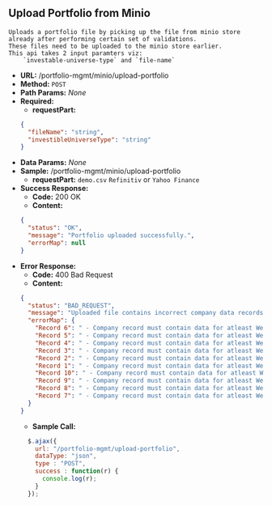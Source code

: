 **Upload Portfolio from Minio**
----
	Uploads a portfolio file by picking up the file from minio store already after performing certain set of validations.
	These files need to be uploaded to the minio store earlier.
	This api takes 2 input paramters viz:
		`investable-universe-type` and `file-name`
*   **URL:**
    /portfolio-mgmt/minio/upload-portfolio
*   **Method:**
    `POST`
*   **Path Params:**
    _None_
*   **Required:**
	* **requestPart:**
	```json
	{
	  "fileName": "string",
	  "investibleUniverseType": "string"
	}
	```
*   **Data Params:**
    _None_
*   **Sample:**
    /portfolio-mgmt/minio/upload-portfolio
	* **requestPart:**
		`demo.csv`
		`Refinitiv` or `Yahoo Finance`
*   **Success Response:**
    * **Code:** 200 OK <br />
    * **Content:** 
    ```json
	{
	  "status": "OK",
	  "message": "Portfolio uploaded successfully.",
	  "errorMap": null
	}
    ```
*   **Error Response:**
    *   **Code:** 400 Bad Request <br />
    *   **Content:** 
	```json
	{
	  "status": "BAD_REQUEST",
	  "message": "Uploaded file contains incorrect company data records.",
	  "errorMap": {
		"Record 6": " - Company record must contain data for atleast Weightage or Amount Invested. Data provided : CompanyModel(isin=US4781601046, name=Johnson & Johnson, wt=0.0, amountInvested=0)",
		"Record 5": " - Company record must contain data for atleast Weightage or Amount Invested. Data provided : CompanyModel(isin=US2546871060, name=The Walt Disney Company, wt=0.0, amountInvested=0)",
		"Record 4": " - Company record must contain data for atleast Weightage or Amount Invested. Data provided : CompanyModel(isin=US0605051046, name=Bank of America Corporation, wt=0.0, amountInvested=0)",
		"Record 3": " - Company record must contain data for atleast Weightage or Amount Invested. Data provided : CompanyModel(isin=US0231351067, name=Amazon.com, Inc., wt=0.0, amountInvested=0)",
		"Record 2": " - Company record must contain data for atleast Weightage or Amount Invested. Data provided : CompanyModel(isin=US00724F1012, name=Adobe Inc., wt=0.0, amountInvested=0)",
		"Record 1": " - Company record must contain data for atleast Weightage or Amount Invested. Data provided : CompanyModel(isin=US0378331005, name=Apple Inc., wt=0.0, amountInvested=0)",
		"Record 10": " - Company record must contain data for atleast Weightage or Amount Invested. Data provided : CompanyModel(isin=US46625H1005, name=JPMorgan Chase & Co., wt=0.0, amountInvested=0)",
		"Record 9": " - Company record must contain data for atleast Weightage or Amount Invested. Data provided : CompanyModel(isin=US7427181091, name=The Procter & Gamble Company, wt=0.0, amountInvested=0)",
		"Record 8": " - Company record must contain data for atleast Weightage or Amount Invested. Data provided : CompanyModel(isin=US7170811035, name=Pfizer Inc., wt=0.0, amountInvested=0)",
		"Record 7": " - Company record must contain data for atleast Weightage or Amount Invested. Data provided : CompanyModel(isin=US67066G1040, name=NVIDIA Corporation, wt=0.0, amountInvested=0)"
	  }
	}
	```
    *   **Sample Call:**
      ```javascript
        $.ajax({
          url: "/portfolio-mgmt/upload-portfolio",
          dataType: "json",
          type : "POST",
          success : function(r) {
            console.log(r);
          }
        });
      ```